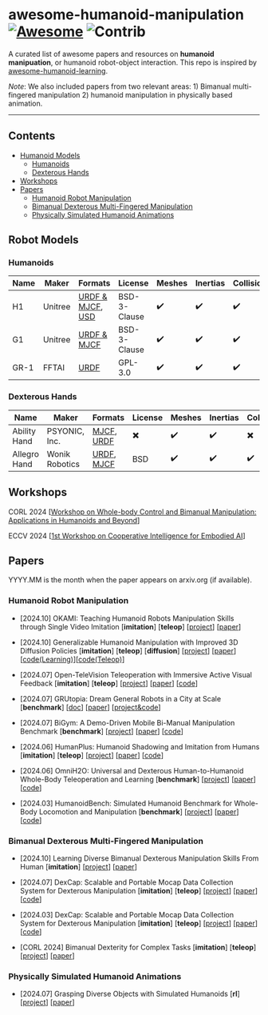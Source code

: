 # awesome-humanoid-manipulation [![Awesome](https://awesome.re/badge.svg)](https://awesome.re) <img src="https://img.shields.io/badge/Contributions-Welcome-278ea5" alt="Contrib"/>


A curated list of awesome papers and resources on **humanoid manipuation**, or humanoid robot-object interaction. This repo is inspired by [awesome-humanoid-learning](https://github.com/jonyzhang2023/awesome-humanoid-learning).

_Note_: We also included papers from two relevant areas: 1) Bimanual multi-fingered manipulation 2) humanoid manipulation in physically based animation.

---

## Contents
- [Humanoid Models](#Models)
  - [Humanoids](#Humanoids)
  - [Dexterous Hands](#DexterousHands) 
- [Workshops](#Workshops)
- [Papers](#Papers)
  - [Humanoid Robot Manipulation](#HumanoidRobotManipulation)
  - [Bimanual Dexterous Multi-Fingered Manipulation](#BimanualDexterousMulti-FingeredManipulation)
  - [Physically Simulated Humanoid Animations](#PhysicallySimulatedHumanoidAnimations)


<a name="Models" />

## Robot Models

<a name="Humanoids" />

### Humanoids

| Name | Maker | Formats | License | Meshes | Inertias | Collisions |
|------|-------|---------|---------|--------|----------|------------|
| H1 | Unitree | [URDF & MJCF](https://github.com/unitreerobotics/unitree_ros/tree/master/robots/h1_description), [USD](https://github.com/unitreerobotics/unitree_model/tree/main/H1/usd) | BSD-3-Clause | ✔️ | ✔️ | ✔️ |
| G1 | Unitree | [URDF & MJCF](https://github.com/unitreerobotics/unitree_ros/tree/master/robots/g1_description) | BSD-3-Clause | ✔️ | ✔️ | ✔️ |
| GR-1 | FFTAI | [URDF](https://github.com/FFTAI/Wiki-GRx-Models/tree/master/GRX/GR1) | GPL-3.0 | ✔️ | ✔️ | ✔️ |


<a name="DexterousHands" />

### Dexterous Hands

| Name | Maker | Formats | License | Meshes | Inertias | Collisions |
|------|-------|---------|---------|--------|----------|------------|
| Ability Hand | PSYONIC, Inc. | [MJCF](https://github.com/psyonicinc/ability-hand-api/tree/master/URDF/mujoco), [URDF](https://github.com/psyonicinc/ability-hand-api/tree/master/URDF) | ✖️ | ✔️ | ✔️ | ✖️ |
| Allegro Hand | Wonik Robotics | [URDF](https://github.com/RobotLocomotion/models/tree/master/allegro_hand_description/urdf), [MJCF](https://github.com/google-deepmind/mujoco_menagerie/tree/main/wonik_allegro) | BSD | ✔️ | ✔️ | ✔️ |


<a name="Workshops" />

## Workshops

CORL 2024 [[Workshop on Whole-body Control and Bimanual Manipulation: Applications in Humanoids and Beyond](https://wcbm-workshop.github.io/)]

ECCV 2024 [[1st Workshop on Cooperative Intelligence for Embodied AI](https://coop-intelligence.github.io/)]

<a name="Papers" />

## Papers

YYYY.MM is the month when the paper appears on arxiv.org (if available).

<a name="HumanoidRobotManipulation" />

### Humanoid Robot Manipulation

- [2024.10] OKAMI: Teaching Humanoid Robots Manipulation Skills through Single Video Imitation [**imitation**] [**teleop**] [[project](https://ut-austin-rpl.github.io/OKAMI/)] [[paper](http://arxiv.org/abs/2410.11792)] 

- [2024.10] Generalizable Humanoid Manipulation with Improved 3D Diffusion Policies [**imitation**] [**teleop**] [**diffusion**] [[project](https://humanoid-manipulation.github.io/)] [[paper](https://arxiv.org/abs/2410.10803)] [[code(Learning)](https://github.com/YanjieZe/Improved-3D-Diffusion-Policy)][[code(Teleop)](https://github.com/YanjieZe/Improved-3D-Diffusion-Policy)]

- [2024.07] Open-TeleVision Teleoperation with Immersive Active Visual Feedback [**imitation**] [**teleop**] [[project](https://robot-tv.github.io/)] [[paper](https://arxiv.org/abs/2407.01512)] [[code](https://github.com/OpenTeleVision/TeleVision)]

- [2024.07] GRUtopia: Dream General Robots in a City at Scale [**benchmark**] [[doc](https://grutopia.github.io/)] [[paper](https://arxiv.org/abs/2407.10943)] [[project&code](https://github.com/OpenRobotLab/GRUtopia)]

- [2024.07] BiGym: A Demo-Driven Mobile Bi-Manual Manipulation Benchmark [**benchmark**] [[project](https://chernyadev.github.io/bigym)] [[paper](https://arxiv.org/abs/2407.07788)] [[code](https://github.com/YanjieZe/Humanoid-Teleoperation)]

- [2024.06] HumanPlus: Humanoid Shadowing and Imitation from Humans [**imitation**] [**teleop**] [[project](https://humanoid-ai.github.io/)] [[paper](https://arxiv.org/abs/2406.10454)] [[code](https://github.com/MarkFzp/humanplus)]

- [2024.06] OmniH2O: Universal and Dexterous Human-to-Humanoid Whole-Body Teleoperation and Learning [**benchmark**] [[project](https://omni.human2humanoid.com/)] [[paper](https://arxiv.org/abs/2406.08858)] [[code](https://github.com/LeCAR-Lab/human2humanoid)]

- [2024.03] HumanoidBench: Simulated Humanoid Benchmark for Whole-Body Locomotion and Manipulation [**benchmark**] [[project](https://humanoid-bench.github.io/)] [[paper](https://arxiv.org/abs/2403.10506)] [[code](https://github.com/carlosferrazza/humanoid-bench)]


<a name="BimanualDexterousMulti-FingeredManipulation" />

### Bimanual Dexterous Multi-Fingered Manipulation

- [2024.10] Learning Diverse Bimanual Dexterous Manipulation Skills From Human [**imitation**] [[project](https://sites.google.com/view/bidexhd)] [[paper](https://arxiv.org/abs/2410.02477)]
 
- [2024.07] DexCap: Scalable and Portable Mocap Data
Collection System for Dexterous Manipulation [**imitation**] [**teleop**] [[project](https://dingry.github.io/projects/bunny_visionpro)] [[paper](https://arxiv.org/abs/2407.03162)][[code](https://github.com/Dingry/BunnyVisionPro)]

- [2024.03] DexCap: Scalable and Portable Mocap Data
Collection System for Dexterous Manipulation [**imitation**] [**teleop**] [[project](https://dex-cap.github.io/)] [[paper](https://arxiv.org/abs/2403.07788)][[code](https://github.com/j96w/DexCap)]
 
- [CORL 2024] Bimanual Dexterity for Complex Tasks [**imitation**] [**teleop**] [[project](https://bidex-teleop.github.io/)] [[paper](https://openreview.net/pdf?id=55tYfHvanf)]


<a name="PhysicallySimulatedHumanoidAnimations" />

### Physically Simulated Humanoid Animations

- [2024.07] Grasping Diverse Objects with Simulated Humanoids [**rl**] [[project](https://www.zhengyiluo.com/Omnigrasp-Site/)] [[paper](https://arxiv.org/abs/2407.11385)]


